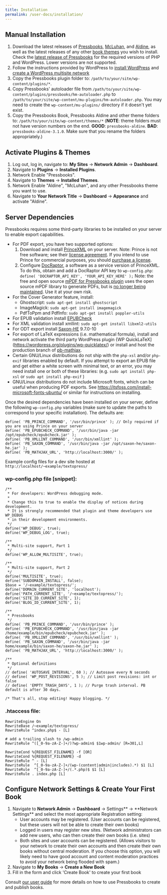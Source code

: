 ```yaml
---
title: Installation
permalink: /user-docs/installation/
---
```


## Manual Installation

1. Download the latest releases of [Pressbooks][pressbooks], [McLuhan][mcluhan], and [Aldine][aldine], as well as the latest releases of any other [book themes][book-themes] you wish to install. Check the [latest release of Pressbooks](https://github.com/pressbooks/pressbooks/blob/4e79e21333b3ca0df257057c06b92c94b73a6d9b/pressbooks.php#L9-L10) for the required versions of PHP and WordPress. Lower versions are not supported.
1. Follow the instructions provided by WordPress to [install WordPress][wp-install] and [create a WordPress multisite network][create-a-network]
1. Copy the Pressbooks plugin folder to: `/path/to/your/site/wp-content/plugins/*`.
1. Copy Pressbooks' autoloader file from `/path/to/your/site/wp-content/plugins/pressbooks/hm-autoloader.php` to `/path/to/your/site/wp-content/mu-plugins/hm-autoloader.php`. You may need to create the `wp-content/mu-plugins/` directory if it doesn't yet exist.
1. Copy the Pressbooks Book, Pressbooks Aldine and other theme folders to: `/path/to/your/site/wp-content/themes/*` (**NOTE**: theme folders must not have version numbers on the end. **GOOD**: `pressbooks-aldine`. **BAD**: `pressbooks-aldine-3.1.0`. Make sure that you rename the folders appropriately.)

## Activate Plugins & Themes

1. Log out, log in, navigate to: **My Sites** → **Network Admin** → **Dashboard**.
1. Navigate to **Plugins** → **Installed Plugins**.
1. Network Enable "Pressbooks".
1. Navigate to **Themes** → **Installed Themes**.
1. Network Enable "Aldine", "McLuhan", and any other Pressbooks theme you want to use.
1. Navigate to **Your Network Title** → **Dashboard** → **Appearance** and activate "Aldine".

## Server Dependencies

Pressbooks requires some third-party libraries to be installed on your server to enable export capabilities.

- For PDF export, you have two supported options:
  1. Download and install [PrinceXML][prince] on your server. Note: Prince is not free software; see their [license agreement](https://www.princexml.com/license/). If you intend to use Prince for commercial purposes, you should [purchase a license](https://www.princexml.com/purchase/).
  2. Configure [DocRaptor](https://docraptor.com), a software as a service version of PrinceXML. To do this, obtain and add a DocRaptor API key to `wp-config.php`: `define( 'DOCRAPTOR_API_KEY', 'YOUR_API_KEY_HERE' );` Note: the free and open source [mPDF for Pressbooks plugin](https://github.com/BCcampus/pressbooks-mpdf) uses the open source mPDF library to generate PDFs, but is [no longer being maintained](https://github.com/pressbooks/docs/issues/32#issuecomment-503255424). Use it at your own risk.
- For the Cover Generator feature, install:
  - Ghostscript: `sudo apt-get install ghostscript`
  - ImageMagick: `sudo apt-get install imagemagick`
  - PdfToPpm and PdfInfo: `sudo apt-get install poppler-utils`
- For EPUB validation install [EPUBCheck][epub-check]
- For XML validation install xmllint: `sudo apt-get install libxml2-utils`
- For ODT export install [Saxon-HE][saxon] 9.7.0-10
- For export of LaTeX expressions (i.e. mathematical formula), install and network activate the third party WordPress plugin {WP QuickLaTeX](https://wordpress.org/plugins/wp-quicklatex/) or install and host the production branch of [pb-mathjax][pb-mathjax].
- Certain GNU/Linux distributions do not ship with the `php-xsl` and/or `php-exif` libraries enabled by default. If you attempt to export an EPUB file and get either a white screen with minimal text, or an error, you may need install one or both of these libraries: (e.g. `sudo apt install php-xsl` or `sudo apt install php-exif` )
- GNU/Linux distributions do not include Microsoft fonts, which can be useful when producing PDF exports. See https://itsfoss.com/install-microsoft-fonts-ubuntu/ or similar for instructions on installing.

Once the desired dependencies have been installed on your server, define the following `wp-config.php` variables (make sure to update the paths to correspond to your specific installation). The defaults are:

    define( 'PB_PRINCE_COMMAND', '/usr/bin/prince' ); // Only required if you are using Prince on your server
    define( 'PB_EPUBCHECK_COMMAND', '/usr/bin/java -jar /opt/epubcheck/epubcheck.jar' );
    define( 'PB_XMLLINT_COMMAND', '/usr/bin/xmllint' );
    define( 'PB_SAXON_COMMAND', '/usr/bin/java -jar /opt/saxon-he/saxon-he.jar' );
    define( 'PB_MATHJAX_URL', 'http://localhost:3000/' );

Example config files for a dev site hosted at `http://localhost/~example/textopress/`

### wp-config.php file [snippet]:

    /**
     * For developers: WordPress debugging mode.
     *
     * Change this to true to enable the display of notices during development.
     * It is strongly recommended that plugin and theme developers use WP_DEBUG
     * in their development environments.
     */
    define('WP_DEBUG', true);
    define('WP_DEBUG_LOG', true);

    /**
     * Multi-site support, Part 1
     */
    define('WP_ALLOW_MULTISITE', true);

    /**
     * Multi-site support, Part 2
     */
    define('MULTISITE', true);
    define('SUBDOMAIN_INSTALL', false);
    $base = '/~example/textopress/';
    define('DOMAIN_CURRENT_SITE', 'localhost');
    define('PATH_CURRENT_SITE', '/~example/textopress/');
    define('SITE_ID_CURRENT_SITE', 1);
    define('BLOG_ID_CURRENT_SITE', 1);

    /**
     * Pressbooks
     */
    define( 'PB_PRINCE_COMMAND', '/usr/bin/prince' );
    define( 'PB_EPUBCHECK_COMMAND', '/usr/bin/java -jar /home/example/bin/epubcheck/epubcheck.jar' );
    define( 'PB_XMLLINT_COMMAND', '/usr/bin/xmllint' );
    define( 'PB_SAXON_COMMAND', '/usr/bin/java -jar home/example/bin/saxon-he/saxon-he.jar' );
    define( 'PB_MATHJAX_URL', 'http://localhost:3000/' );

    /**
     * Optional definitions
     */
    // define( 'AUTOSAVE_INTERVAL', 60 ); // Autosave every N seconds
    // define( 'WP_POST_REVISIONS', 5 ); // Limit post revisions: int or false
    // define( 'EMPTY_TRASH_DAYS', 1 ); // Purge trash interval. PB default is after 30 days.

    /* That's all, stop editing! Happy blogging. */

### .htaccess file:

    RewriteEngine On
    RewriteBase /~example/textopress/
    RewriteRule ^index.php$ - [L]

    # add a trailing slash to /wp-admin
    RewriteRule ^([_0-9a-zA-Z-]+/)?wp-admin$ $1wp-admin/ [R=301,L]

    RewriteCond %{REQUEST_FILENAME} -f [OR]
    RewriteCond %{REQUEST_FILENAME} -d
    RewriteRule ^ - [L]
    RewriteRule  ^[_0-9a-zA-Z-]+/(wp-(content|admin|includes).*) $1 [L]
    RewriteRule  ^[_0-9a-zA-Z-]+/(.*.php)$ $1 [L]
    RewriteRule . index.php [L]

## Configure Network Settings & Create Your First Book

1. Navigate to **Network Admin** → **Dashboard** → Settings** → **Network Settings\*\* and select the most appropriate Registration setting:
   - User accounts may be registered. (User accounts can be registered, but these users will not be able to create their own books)
   - Logged in users may register new sites. (Network administrators can add new users, who can then create their own books (i.e. sites)
   - Both sites and user accounts can be registered. (Allows visitors to your network to create their own accounts and then create their own books without central moderation. If you choose this option, you will likely need to have good account and content moderation practices to avoid your network being flooded with spam.)
1. Navigate to **My Books** → **Create a New Book**
1. Fill in the form and click 'Create Book' to create your first book

Consult [our user guide](https://guide.pressbooks.com/) for more details on how to use Pressbooks to create and publish books.

[pressbooks]: https://github.com/pressbooks/pressbooks
[mcluhan]: https://github.com/pressbooks/pressbooks-book
[aldine]: https://github.com/pressbooks/pressbooks-aldine/
[book-themes]: https://github.com/search?q=topic:book-theme%20org:pressbooks&type=Repositories
[php]: https://secure.php.net/supported-versions.php
[wp-install]: https://wordpress.org/documentation/article/how-to-install-wordpress/
[create-a-network]: https://wordpress.org/documentation/article/create-a-network/
[prince]: https://www.princexml.com/download/
[epub-check]: https://github.com/w3c/epubcheck
[xmllint]: https://askubuntu.com/questions/1382254/i-need-to-install-xmllint-but-dont-know-how-to
[saxon]: https://sourceforge.net/projects/saxon/files/Saxon-HE/
[pb-mathjax]: https://github.com/pressbooks/pb-mathjax
